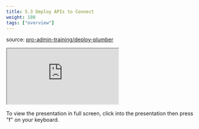 ```yaml
---
title: 5.3 Deploy APIs to Connect
weight: 180
tags: ["overview"]
---
```


source: <a href="https://colorado.rstudio.com/rsc/pro-admin-training/deploy-plumber" target="_blank">pro-admin-training/deploy-plumber</a>

<!-- <div class="xaringan-column"> -->
<div class="responsive-container-xaringan">
  <div class="animated-r-wrapper">
    <div class="animated-r-vertical">
      <div class="animated-r-circle"></div>
    </div>
    <div class="animated-r-diagonal"></div>
  </div>
  <iframe 
    src="https://colorado.rstudio.com/rsc/pro-admin-training/deploy-plumber/05_c_deploy_plumber.html" 
        gesture="media"  allow="encrypted-media" allowfullscreen
        scrolling="no">
  </iframe>
</div>
<!-- </div> -->


To view the presentation in full screen, click into the presentation then press "f" on your keyboard.


